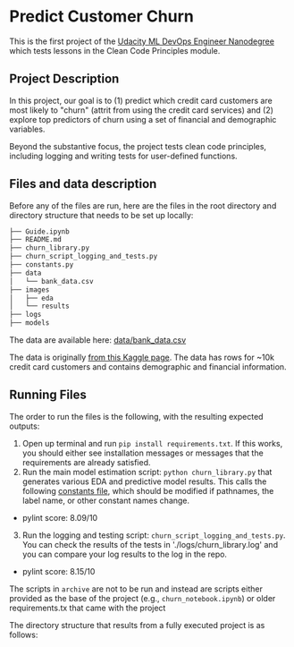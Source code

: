 # Predict Customer Churn 

This is the first project of the [Udacity ML DevOps Engineer Nanodegree](https://www.udacity.com/course/machine-learning-dev-ops-engineer-nanodegree--nd0821) which tests lessons in the Clean Code Principles module.

## Project Description

In this project, our goal is to (1) predict which credit card customers are most likely to "churn" (attrit from using the credit card services) and (2) explore top predictors of churn using a set of financial and demographic variables.

Beyond the substantive focus, the project tests clean code principles, including logging and writing tests for user-defined functions.

## Files and data description

Before any of the files are run, here are the files in the root directory and directory structure that needs to be set up locally:


```bash
├── Guide.ipynb
├── README.md
├── churn_library.py
├── churn_script_logging_and_tests.py
├── constants.py
├── data
│   └── bank_data.csv
├── images
│   ├── eda
│   └── results
├── logs
├── models
```

The data are available here: [data/bank_data.csv](https://github.com/rebeccajohnson88/udacity_churnproj/blob/main/data/bank_data.csv)

The data is originally [from this Kaggle page](https://www.kaggle.com/datasets/sakshigoyal7/credit-card-customers). The data has rows for ~10k credit card customers and contains demographic and financial information.

## Running Files

The order to run the files is the following, with the resulting expected outputs:

1. Open up terminal and run `pip install requirements.txt`. If this works, you should either see installation messages or messages that the requirements are already satisfied.
2. Run the main model estimation script: `python churn_library.py` that generates various EDA and predictive model results. This calls the following [constants file](https://github.com/rebeccajohnson88/udacity_churnproj/blob/main/constants.py), which should be modified if pathnames, the label name, or other constant names change.
  - pylint score: 8.09/10
3. Run the logging and testing script: `churn_script_logging_and_tests.py`. You can check the results of the tests in './logs/churn_library.log' and you can compare your log results to the log in the repo.
  - pylint score: 8.15/10

The scripts in `archive` are not to be run and instead are scripts either provided as the base of the project (e.g., `churn_notebook.ipynb`) or older requirements.tx that came with the project 

The directory structure that results from a fully executed project is as follows:






